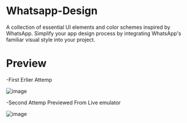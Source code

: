 # Whatsapp-Design
A collection of essential UI elements and color schemes inspired by WhatsApp. Simplify your app design process by integrating WhatsApp's familiar visual style into your project.

# Preview
-First Erlier Attemp 

![image](https://github.com/HeshamAbuShaban/Whatsapp-Design/assets/120642044/5df4da25-c75c-4101-b903-01b6c86e4c96)

-Second Attemp Previewed From Live emulator

![image](https://github.com/HeshamAbuShaban/Whatsapp-Design/assets/120642044/5835a571-1887-44cb-9179-b7e8fafd7eac)
